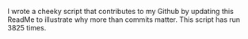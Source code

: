I wrote a cheeky script that contributes to my Github by updating this ReadMe to illustrate why more than commits matter. This script has run 3825 times.